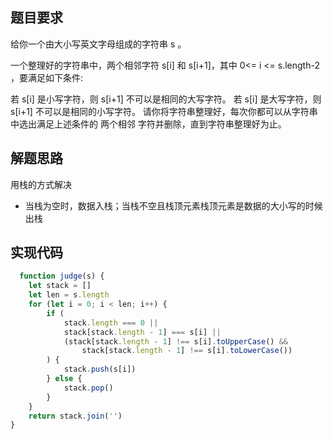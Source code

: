 ## 题目要求
给你一个由大小写英文字母组成的字符串 s 。

一个整理好的字符串中，两个相邻字符 s[i] 和 s[i+1]，其中 0<= i <= s.length-2 ，要满足如下条件:

若 s[i] 是小写字符，则 s[i+1] 不可以是相同的大写字符。
若 s[i] 是大写字符，则 s[i+1] 不可以是相同的小写字符。
请你将字符串整理好，每次你都可以从字符串中选出满足上述条件的 两个相邻 字符并删除，直到字符串整理好为止。

## 解题思路
用栈的方式解决
* 当栈为空时，数据入栈；当栈不空且栈顶元素栈顶元素是数据的大小写的时候出栈
## 实现代码
```javascript
  function judge(s) {
	let stack = []
	let len = s.length
	for (let i = 0; i < len; i++) {
		if (
			stack.length === 0 ||
			stack[stack.length - 1] === s[i] ||
			(stack[stack.length - 1] !== s[i].toUpperCase() &&
				stack[stack.length - 1] !== s[i].toLowerCase())
		) {
			stack.push(s[i])
		} else {
			stack.pop()
		}
	}
	return stack.join('')
}
```